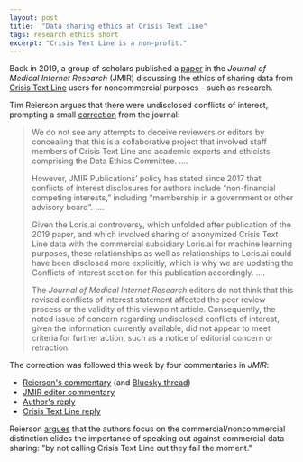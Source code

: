 ```yaml
---
layout: post
title:  "Data sharing ethics at Crisis Text Line"
tags: research ethics short
excerpt: "Crisis Text Line is a non-profit."
---
```


Back in 2019, a group of scholars published a [paper](https://www.jmir.org/2019/1/e11507/) in the _Journal of Medical Internet Research_ (JMIR) discussing the ethics of sharing data from [Crisis Text Line](https://en.wikipedia.org/wiki/Crisis_Text_Line) users for noncommercial purposes - such as research.

Tim Reierson argues that there were undisclosed conflicts of interest, prompting a small [correction](https://www.jmir.org/2024/1/e67880/) from the journal:

>We do not see any attempts to deceive reviewers or editors by concealing that this is a collaborative project that involved staff members of Crisis Text Line and academic experts and ethicists comprising the Data Ethics Committee. .... 
>
>However, JMIR Publications’ policy has stated since 2017 that conflicts of interest disclosures for authors include “non-financial competing interests,” including “membership in a government or other advisory board”. ....
>
> Given the Loris.ai controversy, which unfolded after publication of the 2019 paper, and which involved sharing of anonymized Crisis Text Line data with the commercial subsidiary Loris.ai for machine learning purposes, these relationships as well as relationships to Loris.ai could have been disclosed more explicitly, which is why we are updating the Conflicts of Interest section for this publication accordingly. ....
>
>The _Journal of Medical Internet Research_ editors do not think that this revised conflicts of interest statement affected the peer review process or the validity of this viewpoint article. Consequently, the noted issue of concern regarding undisclosed conflicts of interest, given the information currently available, did not appear to meet criteria for further action, such as a notice of editorial concern or retraction.

The correction was followed this week by four commentaries in _JMIR_:
 - [Reierson's commentary](https://www.jmir.org/2024/1/e42144) (and [Bluesky thread](https://bsky.app/profile/holdspacefree.bsky.social/post/3lgp2j7eks22w))
 - [JMIR editor commentary](https://jmir.org/2025/1/e67878)
 - [Author's reply](https://www.jmir.org/2025/1/e59734)
 - [Crisis Text Line reply](https://jmir.org/2025/1/e64015)
 
 Reierson [argues](https://bsky.app/profile/holdspacefree.bsky.social/post/3lgp2jaggrl2w) that the authors focus on the commercial/noncommercial distinction elides the importance of speaking out against commercial data sharing: "by not calling Crisis Text Line out they fail the moment."

